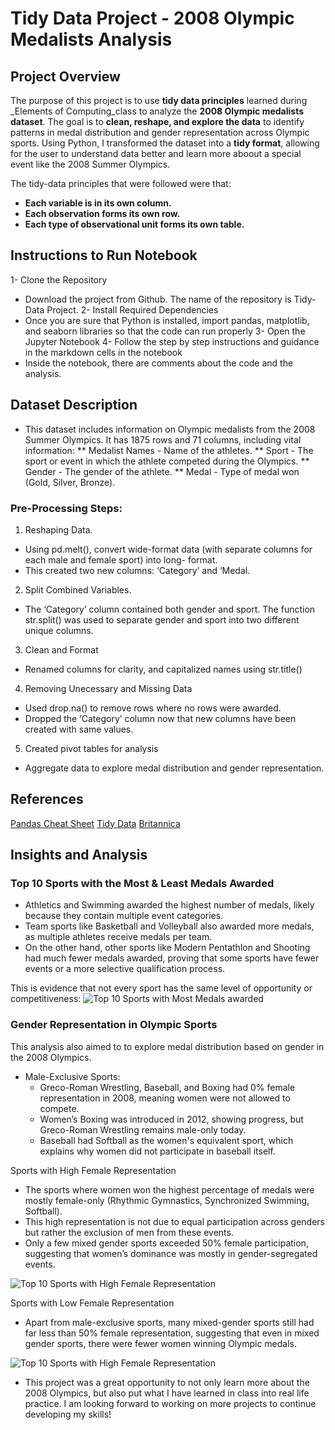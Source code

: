 # Tidy Data Project - 2008 Olympic Medalists Analysis

## Project Overview
The purpose of this project is to use **tidy data principles** learned during _Elements of Computing_class to analyze the **2008 Olympic medalists dataset**. The goal is to **clean, reshape, and explore the data** to identify patterns in medal distribution and gender representation across Olympic sports. Using Python, I transformed the dataset into a **tidy format**, allowing for the user to understand data better and learn more aboout a special event like the 2008 Summer Olympics. 

The tidy-data principles that were followed were that: 
- **Each variable is in its own column.**
- **Each observation forms its own row.**
- **Each type of observational unit forms its own table.**

## Instructions to Run Notebook 
1- Clone the Repository 
  * Download the project from Github. The name of the repository is Tidy-Data Project. 
2- Install Required Dependencies
  * Once you are sure that Python is installed, import pandas, matplotlib, and seaborn libraries so that the         code can run properly 
3- Open the Jupyter Notebook 
4- Follow the step by step instructions and guidance in the markdown cells in the notebook 
  * Inside the notebook, there are comments about the code and the analysis.


## Dataset Description 
* This dataset includes information on Olympic medalists from the 2008 Summer Olympics. It has 1875 rows and 71 columns, including vital information:
    ** Medalist Names - Name of the athletes.
    ** Sport - The sport or event in which the athlete competed during the Olympics.
    ** Gender - The gender of the athlete.
    ** Medal - Type of medal won (Gold, Silver, Bronze).
  
### Pre-Processing Steps:
1. Reshaping Data. 
  * Using pd.melt(), convert wide-format data (with separate columns for each male and female sport) into long-      format. 
  * This created two new columns: ‘Category’ and ‘Medal.
2. Split Combined Variables. 
  * The ‘Category’ column contained both gender and sport. The function str.split() was used to separate gender      and sport into two different unique columns. 
3. Clean and Format 
  * Renamed columns for clarity, and capitalized names using str.title()
4. Removing Unecessary and Missing Data
  * Used drop.na() to remove rows where no rows were awarded.
  * Dropped the ‘Category’ column now that new columns have been created with same values. 
5. Created pivot tables for analysis
  * Aggregate data to explore medal distribution and gender representation.


## References
[Pandas Cheat Sheet](https://pandas.pydata.org/Pandas_Cheat_Sheet.pdf)
[Tidy Data](https://vita.had.co.nz/papers/tidy-data.pdf)
[Britannica](https://www.britannica.com/sports/boxing/Women-in-boxing)

## Insights and Analysis 
### Top 10 Sports with the Most & Least Medals Awarded
* Athletics and Swimming awarded the highest number of medals, likely because they contain multiple event     categories.
* Team sports like Basketball and Volleyball also awarded more medals, as multiple athletes receive medals per team.
* On the other hand, other sports like Modern Pentathlon and Shooting had much fewer medals awarded, proving that some sports have fewer events or a more selective qualification process.

This is evidence that not every sport has the same level of opportunity or competitiveness: 
![Top 10 Sports with Most Medals awarded](/top_10_total.png)

### Gender Representation in Olympic Sports
This analysis also aimed to to explore medal distribution based on gender in the 2008 Olympics.
* Male-Exclusive Sports:
  * Greco-Roman Wrestling, Baseball, and Boxing had 0% female representation in 2008, meaning women were not         allowed to compete.
  * Women’s Boxing was introduced in 2012, showing progress, but Greco-Roman Wrestling remains male-only today.
  * Baseball had Softball as the women's equivalent sport, which explains why women did not participate in           baseball itself.

Sports with High Female Representation
* The sports where women won the highest percentage of medals were mostly female-only (Rhythmic Gymnastics, Synchronized Swimming, Softball).
* This high representation is not due to equal participation across genders but rather the exclusion of men from these events.
* Only a few mixed gender sports exceeded 50% female participation, suggesting that women’s dominance was mostly in gender-segregated events.

![Top 10 Sports with High Female Representation](/top_10_high.png)



Sports with Low Female Representation
* Apart from male-exclusive sports, many mixed-gender sports still had far less than 50% female representation, suggesting that even in mixed gender sports, there were fewer women winning Olympic medals. 

![Top 10 Sports with High Female Representation](/top_10_low.png)


* This project was a great opportunity to not only learn more about the 2008 Olympics, but also put what I have learned in class into real life practice. I am looking forward to working on more projects to continue developing my skills! 










